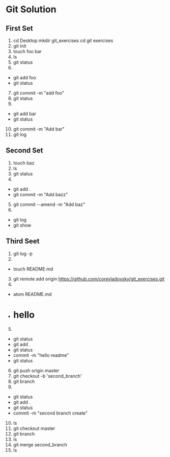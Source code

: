 # Git Solution

## First Set
1. cd Desktop mkdir git_exercises cd git exercises
2. git init
3. touch foo bar
4. ls
5. git status
6. 
  * git add foo 
  * git status
7. git commit -m "add foo"
8. git status
9. 
  * git add bar
  * git status
10. git commit -m "Add bar"
11. git log

## Second Set
1. touch baz
2. ls
3. git status
4. 
  * git add . 
  * git commit -m "Add bazz"
5. git commit --amend -m "Add baz"
6. 
  * git log
  * git show <id>
  
## Third Seet
1. git log -p
2. 
  * touch README.md 
3. git remote add origin https://github.com/coreyladovsky/git_exercises.git
4.  
  * atom README.md
  * # hello
5. 
  * git status
  * git add .
  * git status
  * commit -m "hello readme"
  * git status
6. git push origin master
7. git checkout -b 'second_branch'
8. git branch
9. 
  * git status
  * git add .
  * git status
  * commit -m "second branch create"
10. ls
11. git checkout master
12. git branch
13. ls
14. git merge second_branch
15. ls 

